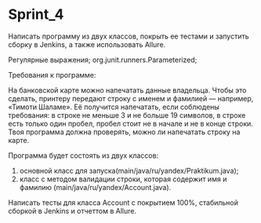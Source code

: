 # Sprint_4

Написать программу из двух классов, покрыть ее тестами и запустить сборку в Jenkins, а также использовать Allure.

Регулярные выражения;
org.junit.runners.Parameterized;

Требования к программе:

На банковской карте можно напечатать данные владельца. Чтобы это сделать, принтеру передают строку с именем и фамилией — например, «Тимоти Шаламе». Её получится напечатать, если соблюдены требования:
в строке не меньше 3 и не больше 19 символов,
в строке есть только один пробел,
пробел стоит не в начале и не в конце строки.
Твоя программа должна проверять, можно ли напечатать строку на карте.

Программа будет состоять из двух классов:
1) основной класс для запуска(main/java/ru/yandex/Praktikum.java);
2) класс с методом валидации строки, которая содержит имя и фамилию (main/java/ru/yandex/Account.java).

Написать тесты для класса Account с покрытием 100%, стабильной сборкой в Jenkins и отчеттом в Allure.

